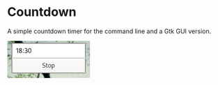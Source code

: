 # Countdown

A simple countdown timer for the command line and a Gtk GUI version.

![screenshot](./screenshot.png)
